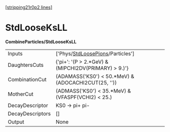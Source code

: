[[stripping21r0p2 lines]](./stripping21r0p2-index)

# StdLooseKsLL

**CombineParticles/StdLooseKsLL**

|                  |                                                                                       |
|------------------|---------------------------------------------------------------------------------------|
| Inputs           | ['Phys/[StdLoosePions](./stripping21r0p2-commonparticles-stdloosepions)/Particles'] |
| DaughtersCuts    | {'pi+': '(P \> 2.\*GeV) & (MIPCHI2DV(PRIMARY) \> 9.)'}                                |
| CombinationCut   | (ADAMASS('KS0') \< 50.\*MeV) & (ADOCACHI2CUT(25, ''))                                 |
| MotherCut        | (ADMASS('KS0') \< 35.\*MeV) & (VFASPF(VCHI2) \< 25.)                                  |
| DecayDescriptor  | KS0 -\> pi+ pi-                                                                       |
| DecayDescriptors | []                                                                                  |
| Output           | None                                                                                  |
